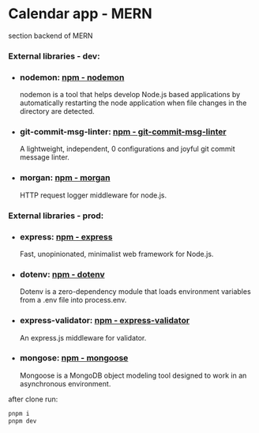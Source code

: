 # Calendar app - MERN

section backend of MERN

### External libraries - dev:

- ### nodemon: [npm - nodemon](https://www.npmjs.com/package/nodemon)
  nodemon is a tool that helps develop Node.js based applications by automatically restarting the node application when file changes in the directory are detected.
- ### git-commit-msg-linter: [npm - git-commit-msg-linter](https://www.npmjs.com/package/git-commit-msg-linter)
  A lightweight, independent, 0 configurations and joyful git commit message linter.
- ### morgan: [npm - morgan](https://www.npmjs.com/package/morgan)
  HTTP request logger middleware for node.js.

### External libraries - prod:

- ### express: [npm - express](https://www.npmjs.com/package/express)
  Fast, unopinionated, minimalist web framework for Node.js.
- ### dotenv: [npm - dotenv](https://www.npmjs.com/package/dotenv)
  Dotenv is a zero-dependency module that loads environment variables from a .env file into process.env.
- ### express-validator: [npm - express-validator](https://www.npmjs.com/package/express-validator)
  An express.js middleware for validator.
- ### mongose: [npm - mongoose](https://www.npmjs.com/package/mongoose)
  Mongoose is a MongoDB object modeling tool designed to work in an asynchronous environment.

after clone run:

```sh
pnpm i
pnpm dev
```
